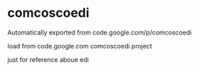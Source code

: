 # comcoscoedi
Automatically exported from code.google.com/p/comcoscoedi

load from code.google.com comcoscoedi project

just for reference aboue edi




